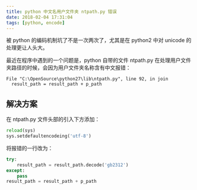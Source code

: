 ```yaml
---
title: python 中文名用户文件夹 ntpath.py 错误
date: 2018-02-04 17:31:04
tags: [python, encode]
---
```


被 python 的编码机制坑了不是一次两次了，尤其是在 python2 中对 unicode 的处理更让人头大。

最近在程序中遇到的一个问题是，python 自带的文件 ntpath.py 在处理用户文件夹路径的时候，会因为用户文件夹名称含有中文报错：

```
File "C:\OpenSource\python27\lib\ntpath.py", line 92, in join
  result_path = result_path + p_path
```

## 解决方案

在 ntpath.py 文件头部的引入下方添加：

```python
reload(sys)
sys.setdefaultencodeing('utf-8')
```

将报错的一行改为：

```python
try:
    result_path = result_path.decode('gb2312')
except:
    pass
result_path = result_path + p_path
```


